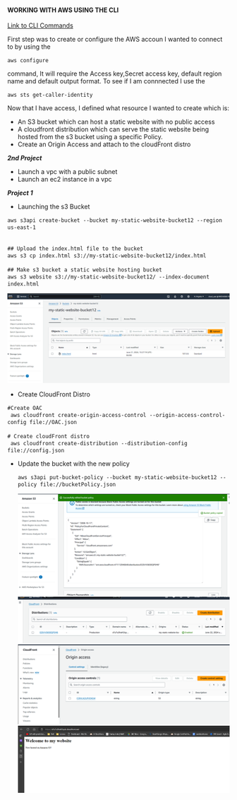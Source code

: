 #### WORKING WITH AWS USING THE CLI

[Link to CLI Commands](https://docs.aws.amazon.com/cli/latest/reference/s3/cp.html)

First step was to create or configure the AWS accoun I wanted to connect to by using the

```
aws configure
```

command, It will require the Access key,Secret access key, default region name and default output format. To see if I am connnected I use the

```
aws sts get-caller-identity
```

Now that I have access, I defined what resource I wanted to create which is:

- An S3 bucket which can host a static website with no public access
- A cloudfront distribution which can serve the static website being hosted from the s3 bucket using a specific Policy.
- Create an Origin Access and attach to the cloudFront distro

**_2nd Project_**

- Launch a vpc with a public subnet
- Launch an ec2 instance in a vpc

**_Project 1_**

- Launching the s3 Bucket

```
aws s3api create-bucket --bucket my-static-website-bucket12 --region us-east-1


## Upload the index.html file to the bucket
aws s3 cp index.html s3://my-static-website-bucket12/index.html

## Make s3 bucket a static website hosting bucket
aws s3 website s3://my-static-website-bucket12/ --index-document index.html
```

![](./Assets/CreatedBucketwithindex.png)

- Create CloudFront Distro

```
#Create OAC
 aws cloudfront create-origin-access-control --origin-access-control-config file://OAC.json

# Create cloudFront distro
 aws cloudfront create-distribution --distribution-config file://config.json

```

- Update the bucket with the new policy

  ```
  aws s3api put-bucket-policy --bucket my-static-website-bucket12 --policy file://bucketPolicy.json

  ```

  ![](./Assets/BuucketPolicy.png)
  ![](./Assets/cloudfrontLaunch.png)
  ![](./Assets/OAC.png)
  ![](./Assets/WORKINGSITE.png)
